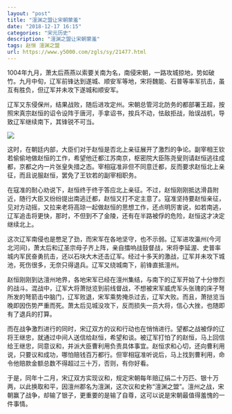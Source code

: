 ```yaml
---
layout: "post"
title: "澶渊之盟让宋朝蒙羞"
date: "2018-12-17 16:15"
categories: "宋元历史"
description: "澶渊之盟让宋朝蒙羞"
tags: 赵恒 澶渊之盟
url: https://www.y5000.com/zgls/sy/21477.html
---
```






1004年九月，萧太后燕燕以索要关南为名，南侵宋朝，一路攻城掠地，势如破竹。九月中旬，辽军前锋达到遂城、顺安军等地，宋将魏能、石普等率军抗击，虽互有胜负，但辽军并未攻下遂城和顺安军。

辽军又东侵保州，结果战败，随后进攻定州。宋朝总管河北防务的都部署王超，按照宋真宗赵恒的诏令设阵于唐河，手拿诏书，按兵不动，怯敌拒战，贻误战机，导致辽军继续南下，其锋锐不可当。

![](https://img.y5000.com/uploads/allimg/170515/8-1F5151F1353C.jpg)

这时，在朝廷内部，大臣们对于赵恒是否北上亲征展开了激烈的争论。副宰相王钦若偷偷地做赵恒的工作，希望他迁都江苏南京，枢密院大臣陈尧叟则请赵恒逃往成都，京都之内一片张皇失措之态。宰相寇准非但不同意迁都，反而要求赵恒北上亲征，而且说服赵恒，罢免了王钦若的副宰相职务。

在寇准的耐心劝说下，赵恒终于终于答应北上亲征。不过，赵恒刚刚抵达滑县附近，随行大臣又纷纷提出南逃迁都，赵恒又打不定主意了。寇准坚持要赵恒亲征，见对方动摇，又拉来老将高琼一起做赵恒的思想工作，还点明厉害说，如若南逃，辽军追击将更快，那时，不但到不了金陵，还有在半路被俘的危险，赵恒这才决定继续北上。

这次辽军南侵也是憋足了劲，而宋军在各地坚守，也不示弱。辽军进攻瀛州(今河北河间)，萧太后和辽圣宗母子齐上阵，亲自擂响战鼓督战，宋将李延渥、史普率城内军民奋勇抗击，还以石块大木还击辽军。经过十多天的激战，辽军并未攻下城池，死伤很多，无奈只得退兵。辽军又绕城南下，前锋直抵澶州。

赵恒刚刚到达澶州地界，各地宋军已经在澶州集结，与南下的辽军开始了十分惨烈的战斗。混战中，辽军大将萧挞览到前线督战，不想被宋军威虎军头张瑰的床子弩所发的弩箭击中脑门，辽军败退，宋军乘势掩杀过去，辽军大败。而且，萧挞览当晚即因伤势严重而死。萧太后见城没攻下，反而损失一员大将，信心大挫，也随即有了退兵的打算。

而在战争激烈进行的同时，宋辽双方的议和行动也在悄悄进行。望都之战被俘的辽将王继忠，就通过中间人送信给赵恒，希望和谈。被辽军打怕了的赵恒，马上回信给王继忠，同意议和，并派大臣曹利用负责具体事宜。赵恒求和心切，还向曹利用说，只要议和成功，哪怕赔钱百万都行。但宰相寇准听说后，马上找到曹利用，命令他赔款金额总数不得超过三十万，否则，有你好看。

于是，同年十二月，宋辽双方实现议和，规定宋朝每年赔辽绢二十万匹、银十万两，以此换取和平，因澶州郡名为澶渊，这次议和史称“澶渊之盟”。澶州之战，宋朝赢了战争，却输了银子，更重要的是输了自尊，这可以说是宋朝最值得羞愧的一件事情。
